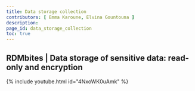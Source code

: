 ```yaml
---
title: Data storage collection
contributors: [ Emma Karoune, Elvina Gountouna ]
description: 
page_id: data_storage_collection
toc: true
---
```




## RDMbites | Data storage of sensitive data: read-only and encryption


{% include youtube.html id="4NxoWK0uAmk" %}
